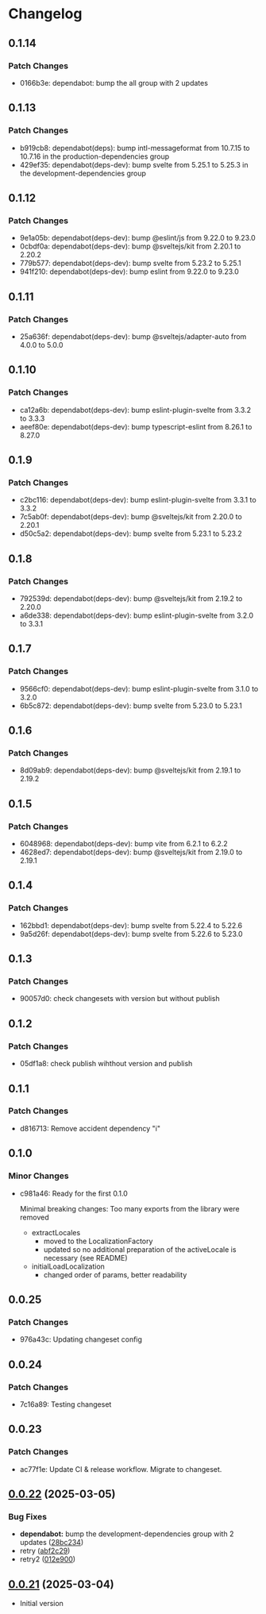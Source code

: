 # Changelog

## 0.1.14

### Patch Changes

- 0166b3e: dependabot: bump the all group with 2 updates

## 0.1.13

### Patch Changes

- b919cb8: dependabot(deps): bump intl-messageformat from 10.7.15 to 10.7.16 in the production-dependencies group
- 429ef35: dependabot(deps-dev): bump svelte from 5.25.1 to 5.25.3 in the development-dependencies group

## 0.1.12

### Patch Changes

- 9e1a05b: dependabot(deps-dev): bump @eslint/js from 9.22.0 to 9.23.0
- 0cbdf0a: dependabot(deps-dev): bump @sveltejs/kit from 2.20.1 to 2.20.2
- 779b577: dependabot(deps-dev): bump svelte from 5.23.2 to 5.25.1
- 941f210: dependabot(deps-dev): bump eslint from 9.22.0 to 9.23.0

## 0.1.11

### Patch Changes

- 25a636f: dependabot(deps-dev): bump @sveltejs/adapter-auto from 4.0.0 to 5.0.0

## 0.1.10

### Patch Changes

- ca12a6b: dependabot(deps-dev): bump eslint-plugin-svelte from 3.3.2 to 3.3.3
- aeef80e: dependabot(deps-dev): bump typescript-eslint from 8.26.1 to 8.27.0

## 0.1.9

### Patch Changes

- c2bc116: dependabot(deps-dev): bump eslint-plugin-svelte from 3.3.1 to 3.3.2
- 7c5ab0f: dependabot(deps-dev): bump @sveltejs/kit from 2.20.0 to 2.20.1
- d50c5a2: dependabot(deps-dev): bump svelte from 5.23.1 to 5.23.2

## 0.1.8

### Patch Changes

- 792539d: dependabot(deps-dev): bump @sveltejs/kit from 2.19.2 to 2.20.0
- a6de338: dependabot(deps-dev): bump eslint-plugin-svelte from 3.2.0 to 3.3.1

## 0.1.7

### Patch Changes

- 9566cf0: dependabot(deps-dev): bump eslint-plugin-svelte from 3.1.0 to 3.2.0
- 6b5c872: dependabot(deps-dev): bump svelte from 5.23.0 to 5.23.1

## 0.1.6

### Patch Changes

- 8d09ab9: dependabot(deps-dev): bump @sveltejs/kit from 2.19.1 to 2.19.2

## 0.1.5

### Patch Changes

- 6048968: dependabot(deps-dev): bump vite from 6.2.1 to 6.2.2
- 4628ed7: dependabot(deps-dev): bump @sveltejs/kit from 2.19.0 to 2.19.1

## 0.1.4

### Patch Changes

- 162bbd1: dependabot(deps-dev): bump svelte from 5.22.4 to 5.22.6
- 9a5d26f: dependabot(deps-dev): bump svelte from 5.22.6 to 5.23.0

## 0.1.3

### Patch Changes

- 90057d0: check changesets with version but without publish

## 0.1.2

### Patch Changes

- 05df1a8: check publish wihthout version and publish

## 0.1.1

### Patch Changes

- d816713: Remove accident dependency "i"

## 0.1.0

### Minor Changes

- c981a46: Ready for the first 0.1.0

  Minimal breaking changes:
  Too many exports from the library were removed

  - extractLocales
    - moved to the LocalizationFactory
    - updated so no additional preparation of the activeLocale is necessary (see README)
  - initialLoadLocalization
    - changed order of params, better readability

## 0.0.25

### Patch Changes

- 976a43c: Updating changeset config

## 0.0.24

### Patch Changes

- 7c16a89: Testing changeset

## 0.0.23

### Patch Changes

- ac77f1e: Update CI & release workflow. Migrate to changeset.

## [0.0.22](https://github.com/ktarmyshov/svelte5kit-localization/compare/v0.0.21...v0.0.22) (2025-03-05)

### Bug Fixes

- **dependabot:** bump the development-dependencies group with 2 updates ([28bc234](https://github.com/ktarmyshov/svelte5kit-localization/commit/28bc2341d9fa7f05694c606e8d99f676ce3dd3ad))
- retry ([abf2c29](https://github.com/ktarmyshov/svelte5kit-localization/commit/abf2c2900206c3d234714d50e0191bc552cb15e3))
- retry2 ([012e900](https://github.com/ktarmyshov/svelte5kit-localization/commit/012e900180a16bfd16a57ae96114b3d3cf22508d))

## [0.0.21](https://github.com/ktarmyshov/svelte5kit-localization/compare/v0.0.20...v0.0.21) (2025-03-04)

- Initial version
